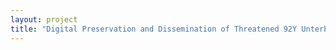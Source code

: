 ```yaml
--- 
layout: project 
title: "Digital Preservation and Dissemination of Threatened 92Y Unterberg Poetry Center Audio Archives" 
---
```




